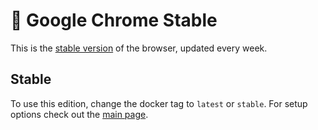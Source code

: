 # 🪩 Google Chrome Stable
This is the [stable version][stable] of the browser, updated every week.

## Stable
To use this edition, change the docker tag to `latest` or `stable`. For setup options check out the [main page][main].


[stable]: https://www.google.com/chrome/
[main]: https://github.com/tibor309/chrome/tree/main
